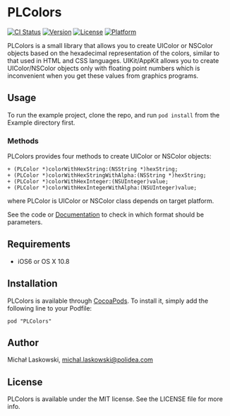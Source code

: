 # PLColors

[![CI Status](http://img.shields.io/travis/Polidea/PLColors.svg?style=flat)](https://travis-ci.org/Polidea/PLColors)
[![Version](https://img.shields.io/cocoapods/v/PLColors.svg?style=flat)](http://cocoadocs.org/docsets/PLColors)
[![License](https://img.shields.io/cocoapods/l/PLColors.svg?style=flat)](http://cocoadocs.org/docsets/PLColors)
[![Platform](https://img.shields.io/cocoapods/p/PLColors.svg?style=flat)](http://cocoadocs.org/docsets/PLColors)

PLColors is a small library that allows you to create UIColor or NSColor objects based on the hexadecimal representation of the 
colors, similar to that used in HTML and CSS languages. UIKit/AppKit allows you to create UIColor/NSColor objects only with floating 
point numbers which is inconvenient when you get these values from graphics programs.

## Usage

To run the example project, clone the repo, and run `pod install` from the Example directory first.

### Methods

PLColors provides four methods to create UIColor or NSColor objects:

```objc
+ (PLColor *)colorWithHexString:(NSString *)hexString;
+ (PLColor *)colorWithHexStringWithAlpha:(NSString *)hexString;
+ (PLColor *)colorWithHexInteger:(NSUInteger)value;
+ (PLColor *)colorWithHexIntegerWithAlpha:(NSUInteger)value;
```

where PLColor is UIColor or NSColor class depends on target platform.

See the code or [Documentation](http://cocoadocs.org/docsets/PLColors) to check in which format should be parameters.

## Requirements

- iOS6 or OS X 10.8

## Installation

PLColors is available through [CocoaPods](http://cocoapods.org). To install
it, simply add the following line to your Podfile:

    pod "PLColors"

## Author

Michał Laskowski, michal.laskowski@polidea.com

## License

PLColors is available under the MIT license. See the LICENSE file for more info.

